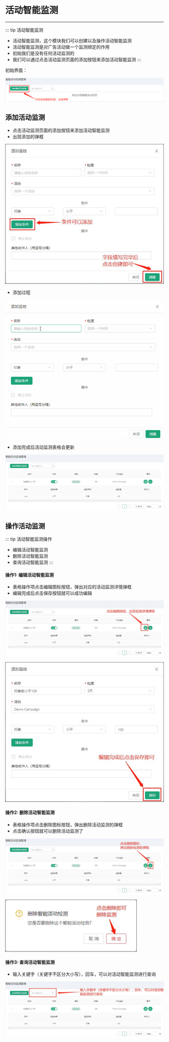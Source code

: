 # 活动智能监测 #
------------------
::: tip 活动智能监测
* 活动智能监测，这个模块我们可以创建以及操作活动智能监测
* 活动智能监测是对广告活动做一个监测绑定的作用
* 初始我们是没有任何活动监测的
* 我们可以通过点击活动监测页面的添加按钮来添加活动智能监测
:::

初始界面：

![Alert](./img/Alert/Alert.png)

## 添加活动监测
* 点击活动监测页面的添加按钮来添加活动智能监测
* 出现添加的弹框

![AddAlert](./img/Alert/AddAlert.jpg)

* 添加过程

![AddAlertGif](./img/Alert/AddAlert.gif)

* 添加完成后活动监测表格会更新

![AddAlertSuccess](./img/Alert/AddAlertSuccess.png)

## 操作活动监测
::: tip 活动智能监测操作
* 编辑活动智能监测
* 删除活动智能监测
* 查询活动智能监测
:::

#### 操作1: 编辑活动智能监测
* 表格操作项点击编辑图标按钮，弹出对应的活动监测详情弹框
* 编辑完成后点击保存按钮就可以成功编辑

![EditBtn](./img/Alert/EditBtn.jpg)

![EditAlert](./img/Alert/EditAlert.jpg)

#### 操作2: 删除活动智能监测
* 表格操作项点击删除图标按钮，弹出删除活动监测的弹框
* 点击确认按钮就可以删除活动监测了

![delBtn](./img/Alert/delBtn.jpg)

![DelAlert](./img/Alert/DelAlert.jpg)

#### 操作3: 查询活动智能监测
* 输入关键字（关键字不区分大小写），回车，可以对活动智能监测进行查询

![QueryMonitoring](./img/Alert/QueryMonitoring.jpg)